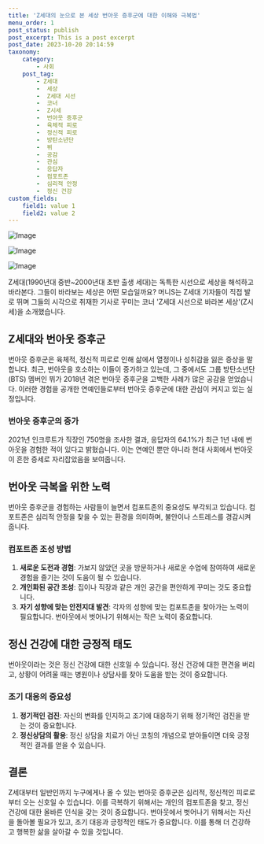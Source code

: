 ```yaml
---
title: 'Z세대의 눈으로 본 세상 번아웃 증후군에 대한 이해와 극복법'
menu_order: 1
post_status: publish
post_excerpt: This is a post excerpt
post_date: 2023-10-20 20:14:59
taxonomy:
    category:
        - 사회
    post_tag:
        - Z세대
        -  세상
        -  Z세대 시선
        -  코너
        -  Z시세
        -  번아웃 증후군
        -  육체적 피로
        -  정신적 피로
        -  방탄소년단
        -  뷔
        -  공감
        -  관심
        -  응답자
        -  컴포트존
        -  심리적 안정
        -  정신 건강
custom_fields:
    field1: value 1
    field2: value 2
---
```


![Image](https://imgnews.pstatic.net/image/417/2024/02/06/0000980048_001_20240206115401449.jpg?type=w647)

![Image](https://imgnews.pstatic.net/image/417/2024/02/06/0000980048_002_20240206115401522.jpg?type=w647)

![Image](https://imgnews.pstatic.net/image/417/2024/02/06/0000980048_003_20240206115401592.jpg?type=w647)


Z세대(1990년대 중반~2000년대 초반 출생 세대)는 독특한 시선으로 세상을 해석하고 바라본다. 그들이 바라보는 세상은 어떤 모습일까요? 머니S는 Z세대 기자들이 직접 발로 뛰며 그들의 시각으로 취재한 기사로 꾸미는 코너 'Z세대 시선으로 바라본 세상'(Z시세)을 소개했습니다.

## Z세대와 번아웃 증후군
번아웃 증후군은 육체적, 정신적 피로로 인해 삶에서 열정이나 성취감을 잃은 증상을 말합니다. 최근, 번아웃을 호소하는 이들이 증가하고 있는데, 그 중에서도 그룹 방탄소년단(BTS) 멤버인 뷔가 2018년 겪은 번아웃 증후군을 고백한 사례가 많은 공감을 얻었습니다. 이러한 경험을 공개한 연예인들로부터 번아웃 증후군에 대한 관심이 커지고 있는 실정입니다.

### 번아웃 증후군의 증가
2021년 인크루트가 직장인 750명을 조사한 결과, 응답자의 64.1%가 최근 1년 내에 번아웃을 경험한 적이 있다고 밝혔습니다. 이는 연예인 뿐만 아니라 현대 사회에서 번아웃이 흔한 증세로 자리잡았음을 보여줍니다.

## 번아웃 극복을 위한 노력
번아웃 증후군을 경험하는 사람들이 늘면서 컴포트존의 중요성도 부각되고 있습니다. 컴포트존은 심리적 안정을 찾을 수 있는 환경을 의미하며, 불안이나 스트레스를 경감시켜줍니다.

### 컴포트존 조성 방법
1. **새로운 도전과 경험**: 가보지 않았던 곳을 방문하거나 새로운 수업에 참여하여 새로운 경험을 즐기는 것이 도움이 될 수 있습니다.
2. **개인화된 공간 조성**: 집이나 직장과 같은 개인 공간을 편안하게 꾸미는 것도 중요합니다. 
3. **자기 성향에 맞는 안전지대 발견**: 각자의 성향에 맞는 컴포트존을 찾아가는 노력이 필요합니다. 번아웃에서 벗어나기 위해서는 작은 노력이 중요합니다.

## 정신 건강에 대한 긍정적 태도
번아웃이라는 것은 정신 건강에 대한 신호일 수 있습니다. 정신 건강에 대한 편견을 버리고, 상황이 어려울 때는 병원이나 상담사를 찾아 도움을 받는 것이 중요합니다.

### 조기 대응의 중요성
1. **정기적인 검진**: 자신의 변화를 인지하고 조기에 대응하기 위해 정기적인 검진을 받는 것이 중요합니다.
2. **정신상담의 활용**: 정신 상담을 치료가 아닌 코칭의 개념으로 받아들이면 더욱 긍정적인 결과를 얻을 수 있습니다.

## 결론
Z세대부터 일반인까지 누구에게나 올 수 있는 번아웃 증후군은 심리적, 정신적인 피로로부터 오는 신호일 수 있습니다. 이를 극복하기 위해서는 개인의 컴포트존을 찾고, 정신 건강에 대한 올바른 인식을 갖는 것이 중요합니다. 번아웃에서 벗어나기 위해서는 자신을 돌아볼 필요가 있고, 조기 대응과 긍정적인 태도가 중요합니다. 이를 통해 더 건강하고 행복한 삶을 살아갈 수 있을 것입니다.
